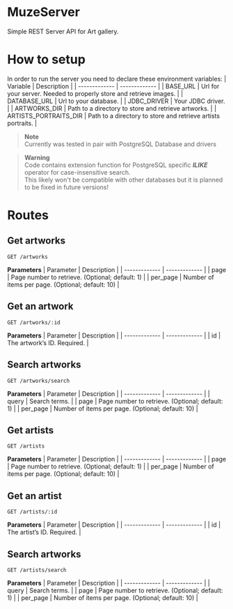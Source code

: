 # MuzeServer
Simple REST Server API for Art gallery.

# How to setup
In order to run the server you need to declare these environment variables:
| Variable  | Description |
| ------------- | ------------- |
| BASE_URL | Url for your server. Needed to properly store and retrieve images. |
| DATABASE_URL | Url to your database. |
| JDBC_DRIVER | Your JDBC driver. |
| ARTWORKS_DIR | Path to a directory to store and retrieve artworks. |
| ARTISTS_PORTRAITS_DIR | Path to a directory to store and retrieve artists portraits. |

> **Note**  
> Currently was tested in pair with PostgreSQL Database and drivers

> **Warning** <br/>
> Code contains extension function for PostgreSQL specific ***ILIKE*** operator for case-insensitive search.<br/>
> This likely won't be compatible with other databases but it is planned to be fixed in future versions!

# Routes
## Get artworks
```
GET /artworks
```
**Parameters**
| Parameter  | Description |
| ------------- | ------------- |
| page  | Page number to retrieve. (Optional; default: 1)  |
| per_page  | Number of items per page. (Optional; default: 10)  |

## Get an artwork
```
GET /artworks/:id
```
**Parameters**
| Parameter  | Description |
| ------------- | ------------- |
| id  | The artwork’s ID. Required. |

## Search artworks
```
GET /artworks/search
```
**Parameters**
| Parameter  | Description |
| ------------- | ------------- |
| query | Search terms. |
| page  | Page number to retrieve. (Optional; default: 1)  |
| per_page  | Number of items per page. (Optional; default: 10)  |

## Get artists
```
GET /artists
```
**Parameters**
| Parameter  | Description |
| ------------- | ------------- |
| page  | Page number to retrieve. (Optional; default: 1)  |
| per_page  | Number of items per page. (Optional; default: 10)  |

## Get an artist
```
GET /artists/:id
```
**Parameters**
| Parameter  | Description |
| ------------- | ------------- |
| id  | The artist’s ID. Required. |

## Search artworks
```
GET /artists/search
```
**Parameters**
| Parameter  | Description |
| ------------- | ------------- |
| query | Search terms. |
| page  | Page number to retrieve. (Optional; default: 1)  |
| per_page  | Number of items per page. (Optional; default: 10)  |
